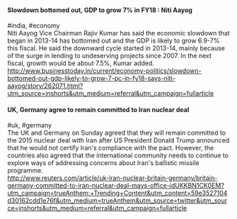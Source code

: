 
#### Slowdown bottomed out, GDP to grow 7% in FY18 : Niti Aayog
#india, #economy  
Niti Aayog Vice Chairman Rajiv Kumar has said the economic slowdown that began in 2013-14 has bottomed out and the GDP is likely to grow 6.9-7% this fiscal. He said the downward cycle started in 2013-14, mainly because of the surge in lending to undeserving projects since 2007. In the next fiscal, growth would be about 7.5%, Kumar added.  
http://www.businesstoday.in/current/economy-politics/slowdown-bottomed-out-gdp-likely-to-grow-7-pc-in-fy18-says-niti-aayog/story/262071.html?utm_source=inshorts&utm_medium=referral&utm_campaign=fullarticle

#### UK, Germany agree to remain committed to Iran nuclear deal
#uk, #germany  
The UK and Germany on Sunday agreed that they will remain committed to the 2015 nuclear deal with Iran after US President Donald Trump announced that he would not certify Iran's compliance with the pact. However, the countries also agreed that the international community needs to continue to explore ways of addressing concerns about Iran's ballistic missile programme.  
http://www.reuters.com/article/uk-iran-nuclear-britain-germany/britain-germany-committed-to-iran-nuclear-deal-mays-office-idUKKBN1CK0EM?utm_campaign=trueAnthem:+Trending+Content&utm_content=59e3527104d30162cdd1e76f&utm_medium=trueAnthem&utm_source=twitter&utm_source=inshorts&utm_medium=referral&utm_campaign=fullarticle
